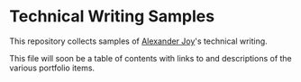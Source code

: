# Technical Writing Samples

This repository collects samples of [Alexander Joy](https://github.com/lex-joy)'s technical writing.

This file will soon be a table of contents with links to and descriptions of the various portfolio items.
